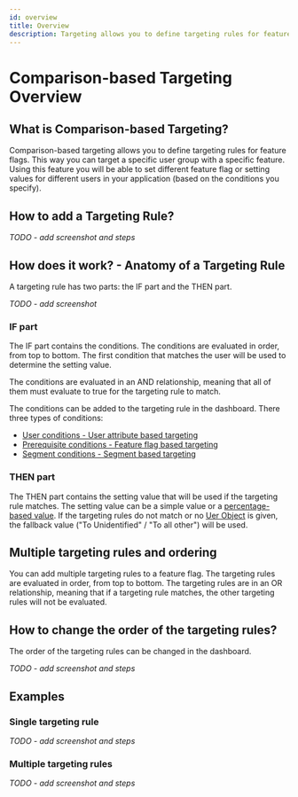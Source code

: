 ```yaml
---
id: overview
title: Overview
description: Targeting allows you to define targeting rules for feature flags. This way you can target a specific user group with a specific feature.
---
```


# Comparison-based Targeting Overview

## What is Comparison-based Targeting?

Comparison-based targeting allows you to define targeting rules for feature flags. This way you can target a specific user group with a specific feature. Using this feature you will be able to set different feature flag or setting values for different users in your application (based on the conditions you specify).

## How to add a Targeting Rule?

*TODO - add screenshot and steps*

## How does it work? - Anatomy of a Targeting Rule

A targeting rule has two parts: the IF part and the THEN part.

*TODO - add screenshot*

### IF part

The IF part contains the conditions. The conditions are evaluated in order, from top to bottom. The first condition that matches the user will be used to determine the setting value.

The conditions are evaluated in an AND relationship, meaning that all of them must evaluate to true for the targeting rule to match.

The conditions can be added to the targeting rule in the dashboard. There three types of conditions:
- [User conditions - User attribute based targeting](TODO)
- [Prerequisite conditions - Feature flag based targeting](TODO)
- [Segment conditions - Segment based targeting](TODO)

### THEN part

The THEN part contains the setting value that will be used if the targeting rule matches. The setting value can be a simple value or a [percentage-based value](TODO).
If the targeting rules do not match or no [Uer Object](TODO) is given, the fallback value ("To Unidentified" / "To all other") will be used.

## Multiple targeting rules and ordering
You can add multiple targeting rules to a feature flag. The targeting rules are evaluated in order, from top to bottom.
The targeting rules are in an OR relationship, meaning that if a targeting rule matches, the other targeting rules will not be evaluated.

## How to change the order of the targeting rules?

The order of the targeting rules can be changed in the dashboard.

*TODO - add screenshot and steps*

## Examples

### Single targeting rule

*TODO - add screenshot and steps*

### Multiple targeting rules

*TODO - add screenshot and steps*
